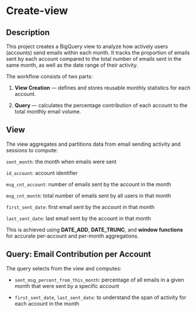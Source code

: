 # Create-view
## Description
This project creates a BigQuery view to analyze how actively users (accounts) send emails within each month. It tracks the proportion of emails sent by each account compared to the total number of emails sent in the same month, as well as the date range of their activity.

The workflow consists of two parts:

1. **View Creation** — defines and stores reusable monthly statistics for each account.

2. **Query** — calculates the percentage contribution of each account to the total monthly email volume.

## View
The view aggregates and partitions data from email sending activity and sessions to compute:

`sent_month`: the month when emails were sent

`id_account`: account identifier

`msg_cnt_account`: number of emails sent by the account in the month

`msg_cnt_month`: total number of emails sent by all users in that month

`first_sent_date`: first email sent by the account in that month

`last_sent_date`: last email sent by the account in that month

This is achieved using **DATE_ADD**, **DATE_TRUNC**, and **window functions** for accurate per-account and per-month aggregations.

## Query: Email Contribution per Account
The query selects from the view and computes:

* `sent_msg_percent_from_this_month`: percentage of all emails in a given month that were sent by a specific account

* `first_sent_date`, `last_sent_date`: to understand the span of activity for each account in the month

